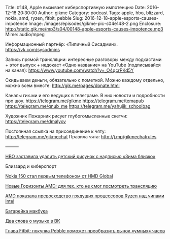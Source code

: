 Title: #148, Apple вызывает киберспортивную импотенцию
Date: 2016-12-18 20:30:00
Author: gikme
Category: podcast
Tags: apple, hbo, blizzard, nokia, amd, ryzen, fitbit, pebble
Slug: 2016-12-18-apple-esports-causes-impotence
Image: /images/episodes/gikme-pic-s04e148-2.png
Enclosure: http://static.gik.me/mp3/s04/00148-apple-esports-causes-impotence.mp3
Mime: audio/mpeg


Информационный партнёр:
«Типичный Сисадмин».
<https://vk.com/sysodmins>

Запись прямой трансляции: интересные разговоры между подкастами + этот выпуск + недокаст «Одно название» на YouTube (подписывайся на канал):
<https://www.youtube.com/watch?v=_O4qcrPKd5Y>

Скидываем деньги, обязательно с пометкой.
Можно каждому отдельно, можно всем вместе:
<http://gik.me/pages/donate.html>

Каналы гик.ми и его ведущих в телеграме. В них новости и подробности про шоу.
<https://telegram.me/gikme>
<https://telegram.me/temapub>
<https://telegram.me/qnub_me>
<https://telegram.me/yahujik_schoolbag>

Художник Пожарник рисует глубогомысленные скетчи:
<https://telegram.me/dmalyov>

Постоянная ссылка на присоединение к чяту: <http://telegram.me/gikmechat>
Правила чята: <http://j.mp/gikmechatrules>

———

[HBO заставила удалить детский рисунок с надписью «Зима близко»](https://geektimes.ru/post/283570/)

Близзард и киберспорт

[Nokia 150 стал первым телефоном от HMD Global](http://4pda.ru/2016/12/13/331442/)

[Новые Горизонты AMD: для тех, кто не смог посмотреть трансляцию](http://www.3dnews.ru/944381/)

[AMD показала превосходство грядущих процессоров Ryzen над чипами Intel](http://www.3dnews.ru/944411/)

[Батарейка макбука](https://meduza.io/news/2016/12/14/novyy-macbook-pro-nepravilno-pokazyval-vremya-raboty-batarei-apple-ubrala-indikator)

[Два слова о музыке в ВК](https://tjournal.ru/38854-vkontakte-otkluchil-api-dlya-poiska-i-vosproizvedeniya-muziki?from=relap)

[Глава Fitbit: покупка Pebble поможет преобразить рынок «умных» часов](http://www.3dnews.ru/944268/)




